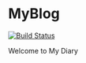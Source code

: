 # MyBlog
[![Build Status](https://travis-ci.com/MikeoPerfect/MyBlog.svg?branch=master)](https://travis-ci.com/MikeoPerfect/MyBlog)

Welcome to My Diary 

